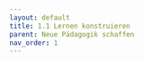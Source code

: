 ```yaml
---
layout: default
title: 1.1 Lernen konstruieren
parent: Neue Pädagogik schaffen
nav_order: 1
---
```


